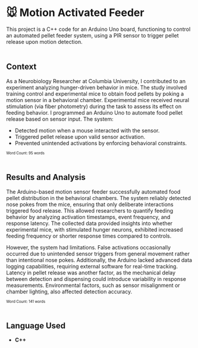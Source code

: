 # 🐭 Motion Activated Feeder
This project is a C++ code for an Arduino Uno board, functioning to control an automated pellet feeder system, using a PIR sensor to trigger pellet release upon motion detection.
<br><br>

## Context
As a Neurobiology Researcher at Columbia University, I contributed to an experiment analyzing hunger-driven behavior in mice. The study involved training control and experimental mice to obtain food pellets by poking a motion sensor in a behavioral chamber. Experimental mice received neural stimulation (via fiber photometry) during the task to assess its effect on feeding behavior. I programmed an Arduino Uno to automate food pellet release based on sensor input. The system:
- Detected motion when a mouse interacted with the sensor.
- Triggered pellet release upon valid sensor activation.
- Prevented unintended activations by enforcing behavioral constraints.

<sup><sub>Word Count: 95 words</sub></sup>
<br><br>

## Results and Analysis
The Arduino-based motion sensor feeder successfully automated food pellet distribution in the behavioral chambers. The system reliably detected nose pokes from the mice, ensuring that only deliberate interactions triggered food release. This allowed researchers to quantify feeding behavior by analyzing activation timestamps, event frequency, and response latency. The collected data provided insights into whether experimental mice, with stimulated hunger neurons, exhibited increased feeding frequency or shorter response times compared to controls.

However, the system had limitations. False activations occasionally occurred due to unintended sensor triggers from general movement rather than intentional nose pokes. Additionally, the Arduino lacked advanced data logging capabilities, requiring external software for real-time tracking. Latency in pellet release was another factor, as the mechanical delay between detection and dispensing could introduce variability in response measurements. Environmental factors, such as sensor misalignment or chamber lighting, also affected detection accuracy.

<sup><sub>Word Count: 141 words</sub></sup>
<br><br>

## Language Used
- **C++**
